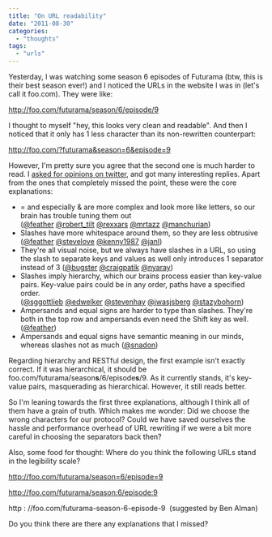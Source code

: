 ```yaml
---
title: "On URL readability"
date: "2011-08-30"
categories: 
  - "thoughts"
tags: 
  - "urls"
---
```


Yesterday, I was watching some season 6 episodes of Futurama (btw, this is their best season ever!) and I noticed the URLs in the website I was in (let's call it foo.com). They were like:

http://foo.com/futurama/season/6/episode/9

I thought to myself "hey, this looks very clean and readable". And then I noticed that it only has 1 less character than its non-rewritten counterpart:

http://foo.com/?futurama&season=6&episode=9

However, I'm pretty sure you agree that the second one is much harder to read. I [asked for opinions on twitter](http://twitter.com/#!/LeaVerou/status/108356094467915776), and got many interesting replies. Apart from the ones that completely missed the point, these were the core explanations:

- \= and especially & are more complex and look more like letters, so our brain has trouble tuning them out ([@feather](http://twitter.com/#!/feather/status/108358461888270337) [@robert\_tilt](http://twitter.com/#!/robert_tilt/status/108410782777229312) [@rexxars](http://twitter.com/#!/rexxars/status/108427976768622592) [@mrtazz](http://twitter.com/#!/mrtazz/status/108431965241360384) [@manchurian](http://twitter.com/#!/manchurian/status/108545434011705344))
- Slashes have more whitespace around them, so they are less obtrusive ([@feather](http://twitter.com/#!/feather/status/108357826916794368) [@stevelove](http://twitter.com/#!/stevelove/status/108393480488878080) [@kenny1987](http://twitter.com/#!/kenny1987/status/108415712292388864) [@janl](http://twitter.com/#!/janl/status/108432181549989888))
- They're all visual noise, but we always have slashes in a URL, so using the slash to separate keys and values as well only introduces 1 separator instead of 3 ([@bugster](http://twitter.com/#!/Bugster/status/108356318741528577) [@craigpatik](http://twitter.com/#!/craigpatik/status/108360564924874752) [@nyaray](http://twitter.com/#!/nyaray/status/108409202522861568))
- Slashes imply hierarchy, which our brains process easier than key-value pairs. Key-value pairs could be in any order, paths have a specified order. ([@sggottlieb](http://twitter.com/#!/sggottlieb/status/108356697109700609) [@edwelker](http://twitter.com/#!/edwelker/status/108357422292283393) [@stevenhay](http://twitter.com/#!/stephenhay/status/108410752469180417) [@jwasjsberg](http://twitter.com/#!/jwajsberg/status/108420275258916864) [@stazybohorn](http://twitter.com/#!/stazybohorn/status/108518754878623744))
- Ampersands and equal signs are harder to type than slashes. They're both in the top row and ampersands even need the Shift key as well. ([@feather](http://twitter.com/#!/feather/status/108358640787927040))
- Ampersands and equal signs have semantic meaning in our minds, whereas slashes not as much ([@snadon](http://twitter.com/#!/snadon/status/108394403164467200))

Regarding hierarchy and RESTful design, the first example isn't exactly correct. If it was hierarchical, it should be foo.com/futurama/season**s**/6/episode**s**/9. As it currently stands, it's key-value pairs, masquerading as hierarchical. However, it still reads better.

So I'm leaning towards the first three explanations, although I think all of them have a grain of truth. Which makes me wonder: Did we choose the wrong characters for our protocol? Could we have saved ourselves the hassle and performance overhead of URL rewriting if we were a bit more careful in choosing the separators back then?

Also, some food for thought: Where do you think the following URLs stand in the legibility scale?

http://foo.com/futurama/season=6/episode=9

http://foo.com/futurama/season:6/episode:9

http : //foo.com/futurama-season-6-episode-9  (suggested by Ben Alman)

Do you think there are there any explanations that I missed?
